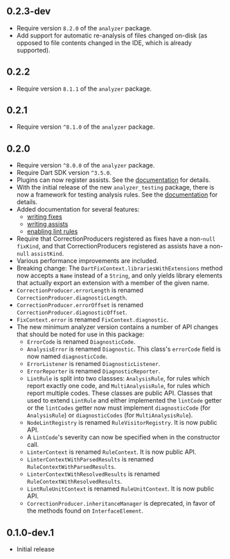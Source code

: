 ## 0.2.3-dev

- Require version `8.2.0` of the `analyzer` package.
- Add support for automatic re-analysis of files changed on-disk (as opposed to
  file contents changed in the IDE, which is already supported).

## 0.2.2

- Require version `8.1.1` of the `analyzer` package.

## 0.2.1

- Require version `^8.1.0` of the `analyzer` package.

## 0.2.0

- Require version `^8.0.0` of the `analyzer` package.
- Require Dart SDK version `^3.5.0`.
- Plugins can now register assists. See the [documentation][writing assists]
  for details.
- With the initial release of the new `analyzer_testing` package, there is now
  a framework for testing analysis rules. See the
  [documentation][testing_rules] for details.
- Added documentation for several features:
  - [writing fixes][]
  - [writing assists][]
  - [enabling lint rules][]
- Require that CorrectionProducers registered as fixes have a non-`null`
  `fixKind`, and that CorrectionProducers registered as assists have a
  non-`null` `assistKind`.
- Various performance improvements are included.
- Breaking change: The `DartFixContext.librariesWithExtensions` method now
  accepts a `Name` instead of a `String`, and only yields library elements that
  actually export an extension with a member of the given name.
- `CorrectionProducer.errorLength` is renamed
  `CorrectionProducer.diagnosticLength`.
- `CorrectionProducer.errorOffset` is renamed
  `CorrectionProducer.diagnosticOffset`.
- `FixContext.error` is renamed `FixContext.diagnostic`.
- The new minimum analyzer version contains a number of API changes that should
  be noted for use in this package:
  - `ErrorCode` is renamed `DiagnosticCode`.
  - `AnalysisError` is renamed `Diagnostic`. This class's `errorCode` field is
    now named `diagnosticCode`.
  - `ErrorListener` is renamed `DiagnosticListener`.
  - `ErrorReporter` is renamed `DiagnosticReporter`.
  - `LintRule` is split into two classses: `AnalysisRule`, for rules which
    report exactly one code, and `MultiAnalysisRule`, for rules which report
    multiple codes. These classes are public API. Classes that used to extend
    `LintRule` and either implemented the `lintCode` getter or the `lintCodes`
    getter now must implement `diagnosticCode` (for `AnalysisRule`) or
    `diagnosticCodes` (for `MultiAnalysisRule`).
  - `NodeLintRegistry` is renamed `RuleVisitorRegistry`. It is now public API.
  - A `LintCode`'s severity can now be specified when in the constructor call.
  - `LinterContext` is renamed `RuleContext`. It is now public API.
  - `LinterContextWithParsedResults` is renamed `RuleContextWithParsedResults`.
  - `LinterContextWithResolvedResults` is renamed
    `RuleContextWithResolvedResults`.
  - `LintRuleUnitContext` is renamed `RuleUnitContext`. It is now public API.
  - `CorrectionProducer.inheritanceManager` is deprecated, in favor of the
    methods found on `InterfaceElement`.

[testing_rules]: https://github.com/dart-lang/sdk/blob/main/pkg/analysis_server_plugin/doc/testing_rules.md
[writing fixes]: https://github.com/dart-lang/sdk/blob/main/pkg/analysis_server_plugin/doc/writing_fixes.md
[writing assists]: https://github.com/dart-lang/sdk/blob/main/pkg/analysis_server_plugin/doc/writing_assists.md
[enabling lint rules]: https://github.com/dart-lang/sdk/blob/main/pkg/analysis_server_plugin/doc/using_plugins.md#enabling-a-lint-rule

## 0.1.0-dev.1

- Initial release
